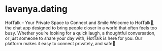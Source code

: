 # lavanya.dating
HotTalk – Your Private Space to Connect and Smile  Welcome to HotTalk🥵, the chat app designed to bring people closer in a world that often feels too busy. Whether you’re looking for a quick laugh, a thoughtful conversation, or just someone to share your day with, HotTalk is here for you. Our platform makes it easy to connect privately, and safe👄
